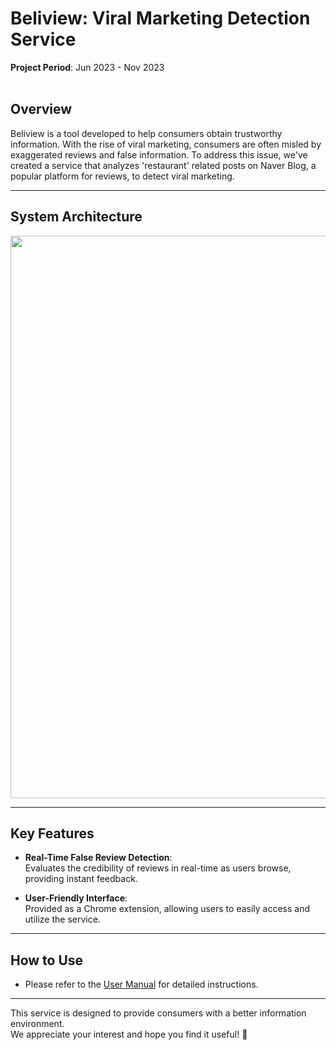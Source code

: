 # Beliview: Viral Marketing Detection Service 
**Project Period**: Jun 2023 - Nov 2023<br><br>
## Overview

Beliview is a tool developed to help consumers obtain trustworthy information. With the rise of viral marketing, consumers are often misled by exaggerated reviews and false information. To address this issue, we've created a service that analyzes 'restaurant' related posts on Naver Blog, a popular platform for reviews, to detect viral marketing.

---

## System Architecture

<img src="https://github.com/user-attachments/assets/e9efb5b5-0037-4fa7-8602-35f85a40278c" width="900">


---

## Key Features

- **Real-Time False Review Detection**:  
   Evaluates the credibility of reviews in real-time as users browse, providing instant feedback.

- **User-Friendly Interface**:  
  Provided as a Chrome extension, allowing users to easily access and utilize the service.

---

## How to Use
- Please refer to the [User Manual](https://github.com/jeonghyoan/Capstone-Design/blob/main/User%20Manual/User%20Manual.pdf) for detailed instructions.

---
This service is designed to provide consumers with a better information environment. <br>
We appreciate your interest and hope you find it useful! 🙌   
   
   
